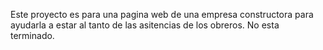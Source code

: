 Este proyecto es para una pagina web de una empresa constructora para ayudarla a estar al tanto de las asitencias de los obreros. No esta terminado.
